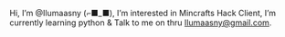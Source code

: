  Hi, I’m @Ilumaasny (⌐■_■),
 I’m interested in Mincrafts Hack Client,
 I’m currently learning python &
 Talk to me on thru Ilumaasny@gmail.com.
